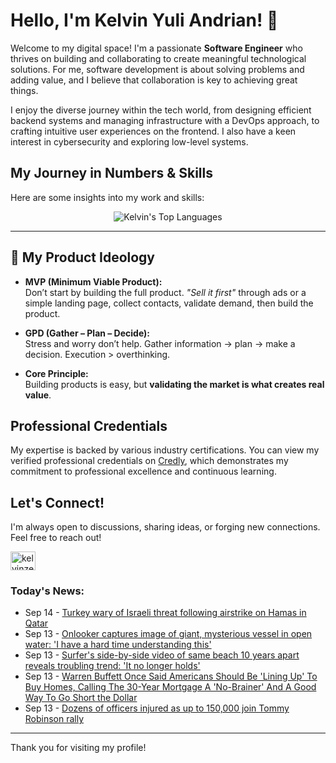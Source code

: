 # Hello, I'm Kelvin Yuli Andrian! 👋

Welcome to my digital space! I'm a passionate **Software Engineer** who thrives on building and collaborating to create meaningful technological solutions. For me, software development is about solving problems and adding value, and I believe that collaboration is key to achieving great things.

I enjoy the diverse journey within the tech world, from designing efficient backend systems and managing infrastructure with a DevOps approach, to crafting intuitive user experiences on the frontend. I also have a keen interest in cybersecurity and exploring low-level systems.

## My Journey in Numbers & Skills

Here are some insights into my work and skills:

<p align="center">
  <img src="https://github-readme-stats.vercel.app/api/top-langs/?username=kelvinzer0&layout=compact&theme=radical" alt="Kelvin's Top Languages" />
</p>

---

## 🚀 My Product Ideology

- **MVP (Minimum Viable Product):**  
  Don’t start by building the full product. *"Sell it first"* through ads or a simple landing page, collect contacts, validate demand, then build the product.

- **GPD (Gather – Plan – Decide):**  
  Stress and worry don’t help. Gather information → plan → make a decision. Execution > overthinking.

- **Core Principle:**  
  Building products is easy, but **validating the market is what creates real value**.

## Professional Credentials

My expertise is backed by various industry certifications. You can view my verified professional credentials on [Credly](https://www.credly.com/users/kelvin-yuli-andrian/badges), which demonstrates my commitment to professional excellence and continuous learning.

## Let's Connect!

I'm always open to discussions, sharing ideas, or forging new connections. Feel free to reach out!

<p align="left">
    <a href="https://linkedin.com/in/kelvinzero" target="blank"><img align="center" src="https://cdn.jsdelivr.net/npm/simple-icons@3.0.1/icons/linkedin.svg" alt="kelvinzero" height="30" width="40" /></a>
</p>

### Today's News:

<!-- feed start -->
- Sep 14 - [Turkey wary of Israeli threat following airstrike on Hamas in Qatar](https://www.yahoo.com/news/articles/turkey-wary-israeli-threat-following-050154246.html)
- Sep 13 - [Onlooker captures image of giant, mysterious vessel in open water: 'I have a hard time understanding this'](https://www.yahoo.com/news/articles/onlooker-captures-image-giant-mysterious-234000864.html)
- Sep 13 - [Surfer's side-by-side video of same beach 10 years apart reveals troubling trend: 'It no longer holds'](https://www.yahoo.com/news/articles/surfers-side-side-video-same-230000475.html)
- Sep 13 - [Warren Buffett Once Said Americans Should Be 'Lining Up' To Buy Homes, Calling The 30-Year Mortgage A 'No-Brainer' And A Good Way To Go Short the Dollar](https://finance.yahoo.com/news/warren-buffett-once-said-americans-223106755.html)
- Sep 13 - [Dozens of officers injured as up to 150,000 join Tommy Robinson rally](https://www.yahoo.com/news/articles/thousands-gather-london-unite-kingdom-111712492.html)
<!-- feed end -->

---

Thank you for visiting my profile!
